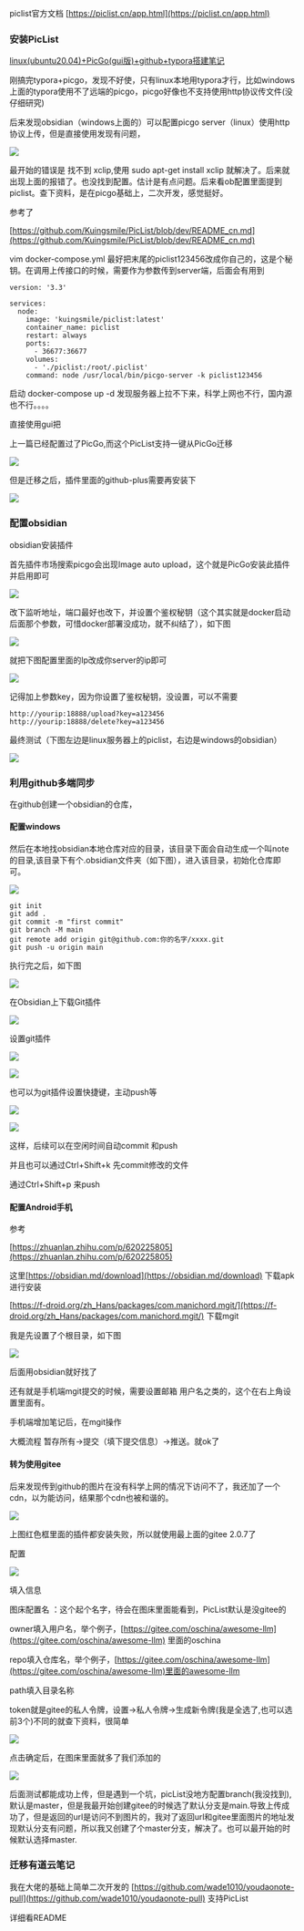 piclist官方文档 [https://piclist.cn/app.html](https://piclist.cn/app.html)

### 安装PicList

[linux(ubuntu20.04)+PicGo(gui版)+github+typora搭建笔记](note://WEBbf7a5cdcc33f13300d60cdbbe16aa904)

刚搞完typora+picgo，发现不好使，只有linux本地用typora才行，比如windows上面的typora使用不了远端的picgo，picgo好像也不支持使用http协议传文件(没仔细研究)

后来发现obsidian（windows上面的）可以配置picgo server（linux）使用http协议上传，但是直接使用发现有问题，

![](https://gitee.com/hxc8/images7/raw/master/img/202407190804946.jpg)

最开始的错误是 找不到 xclip,使用 sudo apt-get install xclip 就解决了。后来就出现上面的报错了。也没找到配置。估计是有点问题。后来看ob配置里面提到piclist。查下资料，是在picgo基础上，二次开发，感觉挺好。

参考了

[https://github.com/Kuingsmile/PicList/blob/dev/README_cn.md](https://github.com/Kuingsmile/PicList/blob/dev/README_cn.md)

vim docker-compose.yml   最好把末尾的piclist123456改成你自己的，这是个秘钥。在调用上传接口的时候，需要作为参数传到server端，后面会有用到

```
version: '3.3'

services:
  node:
    image: 'kuingsmile/piclist:latest'
    container_name: piclist
    restart: always
    ports:
      - 36677:36677
    volumes:
      - './piclist:/root/.piclist'
    command: node /usr/local/bin/picgo-server -k piclist123456
```

启动 docker-compose up -d   发现服务器上拉不下来，科学上网也不行，国内源也不行。。。。

直接使用gui把

上一篇已经配置过了PicGo,而这个PicList支持一键从PicGo迁移

![](https://gitee.com/hxc8/images7/raw/master/img/202407190804320.jpg)

但是迁移之后，插件里面的github-plus需要再安装下

![](https://gitee.com/hxc8/images7/raw/master/img/202407190804432.jpg)

### 配置obsidian

obsidian安装插件

首先插件市场搜索picgo会出现Image auto upload，这个就是PicGo安装此插件并启用即可

![](https://gitee.com/hxc8/images7/raw/master/img/202407190804590.jpg)

改下监听地址，端口最好也改下，并设置个鉴权秘钥（这个其实就是docker启动后面那个参数，可惜docker部署没成功，就不纠结了），如下图 

![](https://gitee.com/hxc8/images7/raw/master/img/202407190804787.jpg)

就把下图配置里面的Ip改成你server的ip即可

![](D:/download/youdaonote-pull-master/data/Technology/工具/images/WEBRESOURCEc8f3eed6719476f4b9bd9a29b194ce68image.png)

记得加上参数key，因为你设置了鉴权秘钥，没设置，可以不需要

```
http://yourip:18888/upload?key=a123456
http://yourip:18888/delete?key=a123456
```

最终测试（下图左边是linux服务器上的piclist，右边是windows的obsidian）

![](https://gitee.com/hxc8/images7/raw/master/img/202407190804257.jpg)

### 利用github多端同步

在github创建一个obsidian的仓库，

#### 配置windows

然后在本地找obsidian本地仓库对应的目录，该目录下面会自动生成一个叫note的目录,该目录下有个.obsidian文件夹（如下图），进入该目录，初始化仓库即可。

![](https://gitee.com/hxc8/images7/raw/master/img/202407190804379.jpg)

```
git init
git add .
git commit -m "first commit"
git branch -M main
git remote add origin git@github.com:你的名字/xxxx.git
git push -u origin main
```

执行完之后，如下图

![](https://gitee.com/hxc8/images7/raw/master/img/202407190804637.jpg)

在Obsidian上下载Git插件

![](https://gitee.com/hxc8/images7/raw/master/img/202407190804063.jpg)

设置git插件

![](https://gitee.com/hxc8/images7/raw/master/img/202407190804436.jpg)

![](https://gitee.com/hxc8/images7/raw/master/img/202407190804820.jpg)

也可以为git插件设置快捷键，主动push等

![](https://gitee.com/hxc8/images7/raw/master/img/202407190804599.jpg)

![](https://gitee.com/hxc8/images7/raw/master/img/202407190804286.jpg)

这样，后续可以在空闲时间自动commit 和push

并且也可以通过Ctrl+Shift+k 先commit修改的文件

通过Ctrl+Shift+p 来push

#### 配置Android手机

参考

[https://zhuanlan.zhihu.com/p/620225805](https://zhuanlan.zhihu.com/p/620225805)

这里[https://obsidian.md/download](https://obsidian.md/download) 下载apk进行安装

[https://f-droid.org/zh_Hans/packages/com.manichord.mgit/](https://f-droid.org/zh_Hans/packages/com.manichord.mgit/)  下载mgit

我是先设置了个根目录，如下图

![](https://gitee.com/hxc8/images7/raw/master/img/202407190804466.jpg)

后面用obsidian就好找了

还有就是手机端mgit提交的时候，需要设置邮箱 用户名之类的，这个在右上角设置里面有。

手机端增加笔记后，在mgit操作

大概流程   暂存所有->提交（填下提交信息）->推送。就ok了

#### 转为使用gitee

后来发现传到github的图片在没有科学上网的情况下访问不了，我还加了一个cdn，以为能访问，结果那个cdn也被和谐的。

![](https://gitee.com/hxc8/images7/raw/master/img/202407190804269.jpg)

上图红色框里面的插件都安装失败，所以就使用最上面的gitee 2.0.7了

配置

![](https://gitee.com/hxc8/images7/raw/master/img/202407190804520.jpg)

填入信息 

图床配置名 ：这个起个名字，待会在图床里面能看到，PicList默认是没gitee的

owner填入用户名，举个例子，[https://gitee.com/oschina/awesome-llm](https://gitee.com/oschina/awesome-llm) 里面的oschina

repo填入仓库名，举个例子，[https://gitee.com/oschina/awesome-llm](https://gitee.com/oschina/awesome-llm)里面的awesome-llm

path填入目录名称

token就是gitee的私人令牌，设置->私人令牌->生成新令牌(我是全选了,也可以选前3个)不同的就查下资料，很简单

![](https://gitee.com/hxc8/images7/raw/master/img/202407190804693.jpg)

点击确定后，在图床里面就多了我们添加的

![](https://gitee.com/hxc8/images7/raw/master/img/202407190804003.jpg)

后面测试都能成功上传，但是遇到一个坑，picList没地方配置branch(我没找到),默认是master，但是我最开始创建gitee的时候选了默认分支是main.导致上传成功了，但是返回的url是访问不到图片的，我对了返回url和gitee里面图片的地址发现默认分支有问题，所以我又创建了个master分支，解决了。也可以最开始的时候默认选择master.

### 迁移有道云笔记

我在大佬的基础上简单二次开发的 [https://github.com/wade1010/youdaonote-pull](https://github.com/wade1010/youdaonote-pull)  支持PicList

详细看README